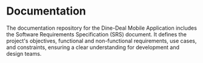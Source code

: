# Documentation
The documentation repository for the Dine-Deal Mobile Application includes the Software Requirements Specification (SRS) document. It defines the project's objectives, functional and non-functional requirements, use cases, and constraints, ensuring a clear understanding for development and design teams.
